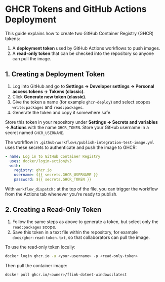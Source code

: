 # GHCR Tokens and GitHub Actions Deployment

This guide explains how to create two GitHub Container Registry (GHCR) tokens:

1. A **deployment token** used by GitHub Actions workflows to push images.
2. A **read-only token** that can be checked into the repository so anyone can pull the image.

## 1. Creating a Deployment Token

1. Log into GitHub and go to **Settings → Developer settings → Personal access tokens → Tokens (classic)**.
2. Click **Generate new token (classic)**.
3. Give the token a name (for example `ghcr-deploy`) and select scopes `write:packages` and `read:packages`.
4. Generate the token and copy it somewhere safe.

Store this token in your repository under **Settings → Secrets and variables → Actions** with the name `GHCR_TOKEN`. Store your GitHub username in a secret named `GHCR_USERNAME`.

The workflow in `.github/workflows/publish-integration-test-image.yml` uses these secrets to authenticate and push the image to GHCR:

```yaml
- name: Log in to GitHub Container Registry
  uses: docker/login-action@v3
  with:
    registry: ghcr.io
    username: ${{ secrets.GHCR_USERNAME }}
    password: ${{ secrets.GHCR_TOKEN }}
```

With `workflow_dispatch:` at the top of the file, you can trigger the workflow from the Actions tab whenever you're ready to publish.

## 2. Creating a Read‑Only Token

1. Follow the same steps as above to generate a token, but select only the `read:packages` scope.
2. Save this token in a text file within the repository, for example `docs/ghcr-read-token.txt`, so that collaborators can pull the image.

To use the read‑only token locally:

```bash
docker login ghcr.io -u <your-username> -p <read-only-token>
```

Then pull the container image:

```bash
docker pull ghcr.io/<owner>/flink-dotnet-windows:latest
```
